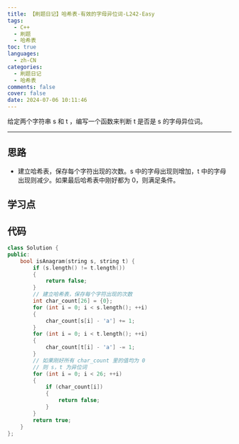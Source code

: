```yaml
---
title: 【刷题日记】哈希表-有效的字母异位词-L242-Easy
tags:
  - C++
  - 刷题
  - 哈希表
toc: true
languages:
  - zh-CN
categories:
  - 刷题日记
  - 哈希表
comments: false
cover: false
date: 2024-07-06 10:11:46
---
```


给定两个字符串 s 和 t ，编写一个函数来判断 t 是否是 s 的字母异位词。

<!-- more -->

---

## 思路

* 建立哈希表，保存每个字符出现的次数。s 中的字母出现则增加，t 中的字母出现则减少。如果最后哈希表中刚好都为 0，则满足条件。

## 学习点



## 代码

```cpp
class Solution {
public:
    bool isAnagram(string s, string t) {
        if (s.length() != t.length())
        {
            return false;
        }
        // 建立哈希表，保存每个字符出现的次数
        int char_count[26] = {0};
        for (int i = 0; i < s.length(); ++i)
        {
            char_count[s[i] - 'a'] += 1;
        }
        for (int i = 0; i < t.length(); ++i)
        {
            char_count[t[i] - 'a'] -= 1;
        }
        // 如果刚好所有 char_count 里的值均为 0
        // 则 s，t 为异位词
        for (int i = 0; i < 26; ++i)
        {
            if (char_count[i])
            {
                return false;
            }
        }
        return true;
    }   
};
```